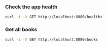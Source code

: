<!-- File: docs/requests.md -->
### Check the app health
```bash
curl -i -X GET http://localhost:8080/healthz
```

### Get all books
```bash
curl -i -X GET http://localhost:8080/books
```

